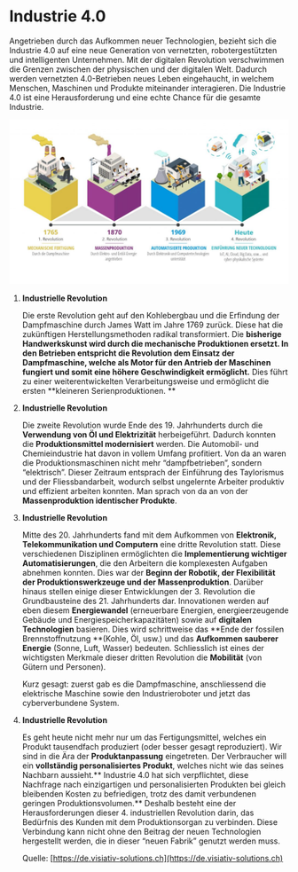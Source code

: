 # Industrie 4.0

Angetrieben durch das Aufkommen neuer Technologien, bezieht sich die Industrie 4.0 auf eine neue Generation von vernetzten, robotergestützten und intelligenten Unternehmen. Mit der digitalen Revolution verschwimmen die Grenzen zwischen der physischen und der digitalen Welt. Dadurch werden vernetzten 4.0-Betrieben neues Leben eingehaucht, in welchem Menschen, Maschinen und Produkte miteinander interagieren. Die Industrie 4.0 ist eine Herausforderung und eine echte Chance für die gesamte Industrie.

![Die Industrielle Revolution](<../../.gitbook/assets/Schema Industrielle Revolution.jpg>)

1.  **Industrielle Revolution**

    Die erste Revolution geht auf den Kohlebergbau und die Erfindung der Dampfmaschine durch James Watt im Jahre 1769 zurück. Diese hat die zukünftigen Herstellungsmethoden radikal transformiert. Die **bisherige Handwerkskunst wird durch die mechanische Produktionen ersetzt. **In den Betrieben entspricht die Revolution dem** Einsatz der Dampfmaschine, welche als Motor für den Antrieb der Maschinen fungiert und somit eine höhere Geschwindigkeit ermöglicht.** Dies führt zu einer weiterentwickelten Verarbeitungsweise und ermöglicht die ersten **kleineren Serienproduktionen. **
2.  **Industrielle Revolution**

    Die zweite Revolution wurde Ende des 19. Jahrhunderts durch die **Verwendung von Öl und Elektrizität** herbeigeführt. Dadurch konnten die **Produktionsmittel modernisiert** werden. Die Automobil- und Chemieindustrie hat davon in vollem Umfang profitiert. Von da an waren die Produktionsmaschinen nicht mehr “dampfbetrieben”, sondern “elektrisch”. Dieser Zeitraum entsprach der Einführung des Taylorismus und der Fliessbandarbeit, wodurch selbst ungelernte Arbeiter produktiv  und effizient arbeiten konnten. Man sprach von da an von der **Massenproduktion identischer Produkte**.
3.  **Industrielle Revolution**

    Mitte des 20. Jahrhunderts fand mit dem Aufkommen von **Elektronik, Telekommunikation und Computern** eine dritte Revolution statt. Diese verschiedenen Disziplinen ermöglichten die **Implementierung wichtiger Automatisierungen**, die den Arbeitern die komplexesten Aufgaben abnehmen konnten. Dies war der **Beginn der Robotik, der Flexibilität der Produktionswerkzeuge und der Massenproduktion**. Darüber hinaus stellen einige dieser Entwicklungen der 3. Revolution die Grundbausteine des 21. Jahrhunderts dar. Innovationen werden auf eben diesem **Energiewandel** (erneuerbare Energien, energieerzeugende Gebäude und Energiespeicherkapazitäten) sowie auf **digitalen Technologien** basieren. Dies wird schrittweise das **Ende der fossilen Brennstoffnutzung **(Kohle, Öl, usw.) und das **Aufkommen sauberer Energie** (Sonne, Luft, Wasser) bedeuten. Schliesslich ist eines der wichtigsten Merkmale dieser dritten Revolution die **Mobilität** (von Gütern und Personen).

    Kurz gesagt: zuerst gab es die Dampfmaschine, anschliessend die elektrische Maschine sowie den Industrieroboter und jetzt das cyberverbundene System.
4.  **Industrielle Revolution**

    Es geht heute nicht mehr nur um das Fertigungsmittel, welches ein Produkt tausendfach produziert (oder besser gesagt reproduziert). Wir sind in die Ära der **Produktanpassung** eingetreten. Der Verbraucher will ein **vollständig personalisiertes Produkt**, welches nicht wie das seines Nachbarn aussieht.** Industrie 4.0 hat sich verpflichtet, diese Nachfrage nach einzigartigen und personalisierten Produkten bei gleich bleibenden Kosten zu befriedigen, trotz des damit verbundenen geringen Produktionsvolumen.** Deshalb besteht eine der Herausforderungen dieser 4. industriellen Revolution darin, das Bedürfnis des Kunden mit dem Produktionsorgan zu verbinden. Diese Verbindung kann nicht ohne den Beitrag der neuen Technologien hergestellt werden, die in dieser “neuen Fabrik” genutzt werden muss.

    Quelle: [https://de.visiativ-solutions.ch](https://de.visiativ-solutions.ch)


